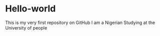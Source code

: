 # Hello-world
This is my very first repository on GitHub
I am a Nigerian Studying at the University of people
